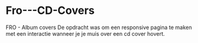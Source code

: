 # Fro---CD-Covers
FRO - Album covers
De opdracht was om een responsive pagina te maken met een interactie wanneer je je muis over een cd cover hovert. 
